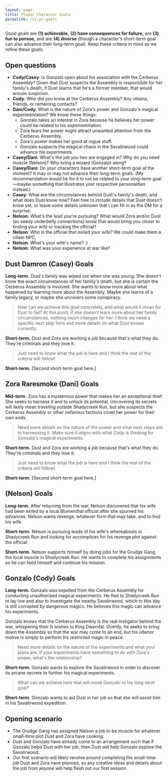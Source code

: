 ```yaml
---
layout: page
title: Player Character Goals
permalink: /s2-pc-goals
---
```

Good goals are **(1) achievable,** **(2) have consequences for failure,** are **(3) fun to pursue,** and are **(4) diverse** (though a character's short-term goal can also advance their long-term goal). Keep these criteria in mind as we refine these goals.

## Open questions
- **Cody/Casey**: Is Gonzalo open about his association with the Cerberus Assembly? Given that Dust suspects the Assembly is responsible for her family's death, if Dust learns that he's a former member, that would arouse suspicion.
- **Cody**: Who did you know at the Cerberus Assembly? Any villains, friends, or remaining contacts?
- **Dani/Cody**: What is the nature of Zora's power and Gonzalo's magical experimentation? We know these things:
  - Gonzalo takes an interest in Zora because he believes her power could be related to his experimentation.
  - Zora fears her power might attract unwanted attention from the Cerberus Assembly.
  - Zora's power makes her good at rogue stuff.
  - Gonzalo suspects the magical chaos in the Savalirwood could advance his experiments.
- **Casey/Dani**: What's the job you two are engaged in? Why do you need muscle (Nelson)? Why bring a wizard (Gonzalo) along?
- **Casey/Dani**: Do your characters have another short-term goal at the moment? It may or may not advance their long-term goals. (My recommendation would be for it to not be related to your long-term goal—maybe something that illustrates your respective personalities instead.)
- **Casey**: What are the circumstances behind Dust's family's death, and what does Dust know now? Feel free to include details that Dust doesn't know yet, or leave some details unknown that I can fill in as the DM for a surprise.
- **Nelson**: What's the lead you're pursuing? What would Zora and/or Dust (as seedy underbelly connections) know that would bring you closer to finding your wife or tracking the official?
- **Nelson**: Who is the official that exiled your wife? We could make them a villain NPC.
- **Nelson**: What's your wife's name? :)
- **Nelson**: What was your experience at war like?

## Dust Damron (Casey) Goals
**Long-term.** Dust's family was wiped out when she was young. She doesn't know the exact circumstances of her family's death, but she is certain the Cerberus Assembly is involved. She wants to know more about what happened by learning more about the Assembly. Maybe she learns of a family legacy, or maybe she uncovers some conspiracy.

> How can we achieve this goal concretely, and what would it mean for Dust to fail? At this point, if she doesn't learn more about her family circumstances, nothing much changes for her. I think we need a specific next step here and more details on what Dust knows currently.

**Short-term.** Dust and Zora are working a job because that's what they do. They're criminals and they love it.

> Just need to know what the job is here and I think the rest of the criteria will follow!

**Short-term.** [Second short-term goal here.]

## Zora Raresmoke (Dani) Goals
**Mid-term.** Zora has a mysterious power that makes her an exceptional thief. She seeks to harness it and to unlock its potential. Uncovering its secrets will likely mean traveling outside Shadycreek Run, but she suspects the Cerberus Assembly or other nefarious factions covet her power for their own ends.

> Need more details on the nature of the power and what next steps are to harnessing it. Make sure it aligns with what Cody is thinking for Gonzalo's magical experiments.

**Short-term.** Dust and Zora are working a job because that's what they do. They're criminals and they love it.

> Just need to know what the job is here and I think the rest of the criteria will follow!

**Short-term.** [Second short-term goal here.]

## (Nelson) Goals
**Long-term.** After returning from the war, Nelson discovered that his wife had been exiled by a local Blumenthal official after she spurned his advances. Nelson wants revenge, whatever form that may take, and to find his wife.

**Short-term.** Nelson is pursuing leads of his wife's whereabouts in Shadycreek Run and looking for accomplices for his revenge plot against the official.

**Short-term.** Nelson supports himself by doing jobs for the Grudge Gang, the local muscle in Shadycreek Run. He wants to complete his assignments so he can feed himself and continue his mission.

## Gonzalo (Cody) Goals
**Long-term.** Gonzalo was expelled from the Cerberus Assembly for conducting unauthorized magical experiments. He fled to Shadycreek Run to lay low and also to investigate the nearby Savalirwood, which to this day is still corrupted by dangerous magics. He believes this magic can advance his experiments.

Gonzalo knows that the Cerberus Assembly is the real instigator behind the war, whispering their ill wishes to King Dwendal. Overtly, he seeks to bring down the Assembly so that the war may come to an end, but his ulterior motive is simply to perform his restricted magic in peace.

> Need more details on the nature of the experiments and what your plans are. If your experiments have something to do with Zora's power, what's the relationship?

**Short-term.** Gonzalo wants to explore the Savalirwood in order to discover its arcane secrets to further his magical experiments.

> What can we achieve here that will move Gonzalo to his long-term goal?

**Short-term.** Gonzalo wants to aid Dust in her job so that she will assist him in his Savalirwood expedition.

## Opening scenario
- The Grudge Gang has assigned Nelson a job to be muscle for whatever small-time plot Dust and Zora have cooking.
- Dust and Gonzalo have already come to an arrangement such that if Gonzalo helps Dust with her job, then Dust will help Gonzalo explore the Savalirwood.
- Our first scenario will likely revolve around completing the small-time job Dust and Zora have planned, so any creative ideas and details about the job from anyone will help flesh out our first session.

